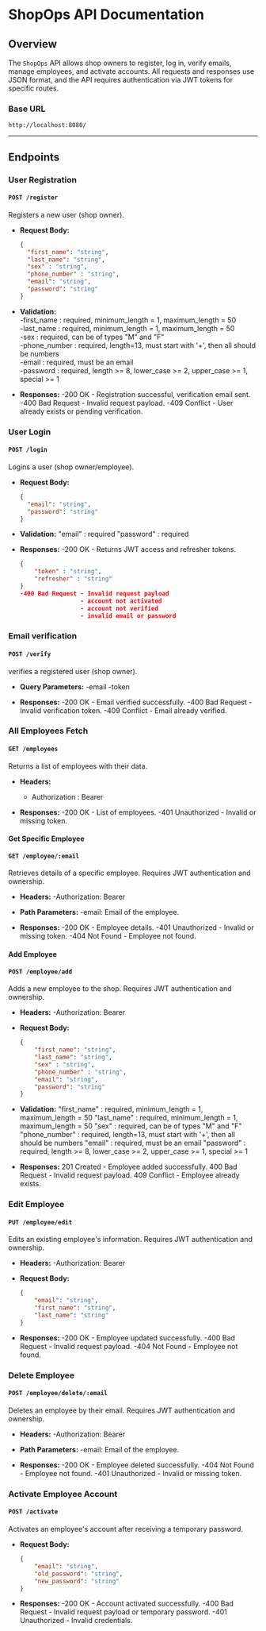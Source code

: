 # ShopOps API Documentation

## Overview
The `ShopOps` API allows shop owners to register, log in, verify emails, manage employees, and activate accounts. All requests and responses use JSON format, and the API requires authentication via JWT tokens for specific routes.

### Base URL
`http://localhost:8080/`

---

## Endpoints

### **User Registration**

#### `POST /register`
Registers a new user (shop owner).

- **Request Body:**
  ```json
  {
    "first_name": "string",
    "last_name": "string",
    "sex" : "string",
    "phone_number" : "string",
    "email": "string",
    "password": "string"
  }

- **Validation:**  
  -first_name : required, minimum_length = 1, maximum_length = 50  
  -last_name : required, minimum_length = 1, maximum_length = 50  
  -sex : required, can be of types "M" and "F"  
  -phone_number : required, length=13, must start with '+', then all should be numbers  
  -email : required, must be an email  
  -password : required, length >= 8, lower_case >= 2, upper_case >= 1, special >= 1  


- **Responses:**
    -200 OK - Registration successful, verification email sent.
    -400 Bad Request - Invalid request payload.
    -409 Conflict - User already exists or pending verification.


### **User Login**

#### `POST /login`
Logins a user (shop owner/employee).

- **Request Body:**
  ```json
  {
    "email": "string",
    "password": "string"
  }

- **Validation:**
  "email" : required
  "password" : required


- **Responses:**
    -200 OK - Returns JWT access and refresher tokens.
    ```json
    {
        "token" : "string",
        "refresher" : "string"
    }
    -400 Bad Request - Invalid request payload
                     - account not activated
                     - account not verified 
                     - invalid email or password

### **Email verification**

#### `POST /verify`
verifies a registered user (shop owner).

- **Query Parameters:**
  -email
  -token

- **Responses:**
    -200 OK - Email verified successfully.
    -400 Bad Request - Invalid verification token.
    -409 Conflict - Email already verified.


### **All Employees Fetch**

#### `GET /employees`
Returns a list of employees with their data.

- **Headers:**
    - Authorization : Bearer <token>

- **Responses:**
    -200 OK - List of employees.
    -401 Unauthorized - Invalid or missing token.


#### **Get Specific Employee**

#### `GET /employee/:email`
Retrieves details of a specific employee. Requires JWT authentication and ownership.

- **Headers:**
    -Authorization: Bearer <token>

- **Path Parameters:**
    -email: Email of the employee.

- **Responses:**
    -200 OK - Employee details.
    -401 Unauthorized - Invalid or missing token.
    -404 Not Found - Employee not found.

#### **Add Employee**

#### `POST /employee/add`
Adds a new employee to the shop. Requires JWT authentication and ownership.

- **Headers:**
    -Authorization: Bearer <token>

- **Request Body:**
    ```json
    {
        "first_name": "string",
        "last_name": "string",
        "sex" : "string",
        "phone_number" : "string",
        "email": "string",
        "password": "string"
    }

- **Validation:**
    "first_name" : required, minimum_length = 1, maximum_length = 50
    "last_name" : required, minimum_length = 1, maximum_length = 50
    "sex" : required, can be of types "M" and "F"
    "phone_number" : required, length=13, must start with '+', then all should be numbers
    "email" : required, must be an email
    "password" : required, length >= 8, lower_case >= 2, upper_case >= 1, special >= 1

- **Responses:**
    201 Created - Employee added successfully.
    400 Bad Request - Invalid request payload.
    409 Conflict - Employee already exists.

### **Edit Employee**

#### `PUT /employee/edit`
Edits an existing employee's information. Requires JWT authentication and ownership.

- **Headers:**
    -Authorization: Bearer <token>

- **Request Body:**
    ```json
    {
        "email": "string",
        "first_name": "string",
        "last_name": "string"
    }

- **Responses:**
    -200 OK - Employee updated successfully.
    -400 Bad Request - Invalid request payload.
    -404 Not Found - Employee not found.

### **Delete Employee**
#### `POST /employee/delete/:email`
Deletes an employee by their email. Requires JWT authentication and ownership.

- **Headers:**
    -Authorization: Bearer <token>

- **Path Parameters:**
    -email: Email of the employee.

- **Responses:**
    -200 OK - Employee deleted successfully.
    -404 Not Found - Employee not found.
    -401 Unauthorized - Invalid or missing token.

### **Activate Employee Account**
#### `POST /activate`
Activates an employee's account after receiving a temporary password.

- **Request Body:**

    ```json
    {
        "email": "string",
        "old_password": "string",
        "new_password": "string"
    }
- **Responses:**
    -200 OK - Account activated successfully.
    -400 Bad Request - Invalid request payload or temporary password.
    -401 Unauthorized - Invalid credentials.

